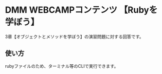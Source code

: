 # DMM WEBCAMPコンテンツ 【Rubyを学ぼう】
3章【オブジェクトとメソッドを学ぼう】の演習問題に対する回答です。

## 使い方
rubyファイルのため、ターミナル等のCLIで実行できます。